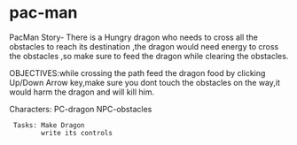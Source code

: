 # pac-man
PacMan
Story- There is a Hungry dragon who needs to cross all the obstacles to reach its destination ,the dragon would need energy to cross the obstacles ,so make sure to feed the dragon while clearing the obstacles.

OBJECTIVES:while crossing the path feed the dragon food by clicking Up/Down Arrow key,make sure you dont touch the obstacles on the way,it would harm the dragon and will kill him.

Characters:
     PC-dragon
     NPC-obstacles
     
     Tasks: Make Dragon
            write its controls
   
     

